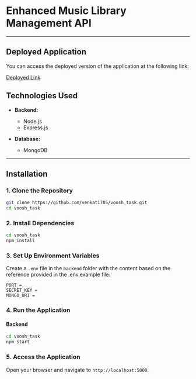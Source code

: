 # Enhanced Music Library Management API


---
## Deployed Application

You can access the deployed version of the application at the following link:

[Deployed Link](https://voosh-task-0129.onrender.com)


## Technologies Used

- **Backend:**
  - Node.js
  - Express.js

- **Database:**
  - MongoDB

---

## Installation

### 1. Clone the Repository
```bash
git clone https://github.com/venkat1705/voosh_task.git
cd voosh_task
```

### 2. Install Dependencies
```bash
cd voosh_task
npm install
```

### 3. Set Up Environment Variables

Create a `.env` file in the `backend` folder with the content based on the reference provided in the .env.example file:
```env
PORT = 
SECRET_KEY = 
MONGO_URI =
```

### 4. Run the Application
#### Backend
```bash
cd voosh_task
npm start
```


### 5. Access the Application
Open your browser and navigate to `http://localhost:5000`.

